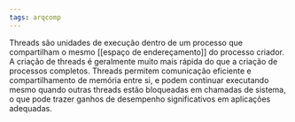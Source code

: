 ```yaml
---
tags: arqcomp
---
```


Threads são unidades de execução dentro de um processo que compartilham o mesmo [[espaço de endereçamento]] do processo criador. A criação de threads é geralmente muito mais rápida do que a criação de processos completos. Threads permitem comunicação eficiente e compartilhamento de memória entre si, e podem continuar executando mesmo quando outras threads estão bloqueadas em chamadas de sistema, o que pode trazer ganhos de desempenho significativos em aplicações adequadas.
